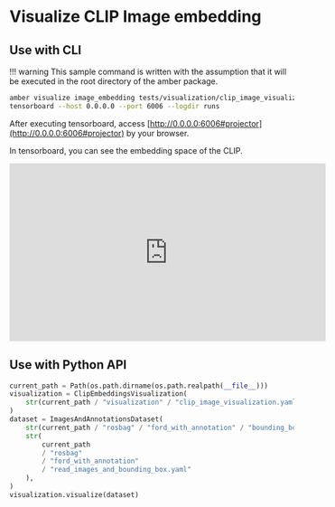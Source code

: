 # Visualize CLIP Image embedding

## Use with CLI

!!! warning
    This sample command is written with the assumption that it will be executed in the root directory of the amber package.

```bash
amber visualize image_embedding tests/visualization/clip_image_visualization.yaml tests/rosbag/ford_with_annotation/read_images_and_bounding_box.yaml tests/rosbag/ford_with_annotation/bounding_box.mcap
tensorboard --host 0.0.0.0 --port 6006 --logdir runs
```

After executing tensorboard, access [http://0.0.0.0:6006#projector](http://0.0.0.0:6006#projector) by your browser.

In tensorboard, you can see the embedding space of the CLIP.

<iframe width="560" height="315" src="https://www.youtube.com/embed/RbLG4dcH23U?si=DzX4yQdx4n3Qe-aI" title="YouTube video player" frameborder="0" allow="accelerometer; autoplay; clipboard-write; encrypted-media; gyroscope; picture-in-picture; web-share" allowfullscreen></iframe>

## Use with Python API

```python
current_path = Path(os.path.dirname(os.path.realpath(__file__)))
visualization = ClipEmbeddingsVisualization(
    str(current_path / "visualization" / "clip_image_visualization.yaml")
)
dataset = ImagesAndAnnotationsDataset(
    str(current_path / "rosbag" / "ford_with_annotation" / "bounding_box.mcap"),
    str(
        current_path
        / "rosbag"
        / "ford_with_annotation"
        / "read_images_and_bounding_box.yaml"
    ),
)
visualization.visualize(dataset)
```
